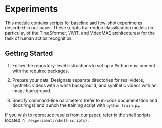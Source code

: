 # Experiments

This module contains scripts for baseline and few-shot experiments described in our paper. These scripts train video classification models (in particular, of the TimeSformer, ViViT, and VideoMAE architectures) for the task of human action recognition.

## Getting Started

1. Follow the repository-level instructions to set up a Python environment with the required packages.

2. Prepare your data. Designate separate directories for real videos, synthetic videos with a white background, and synthetic videos with an image background. 

3. Specify command-line parameters (refer to in-code documentation and docstrings) and launch the training script with `python train.py`.

If you wish to reproduce results from our paper, refer to the shell scripts located in `./experiments/shell-scripts/`.
